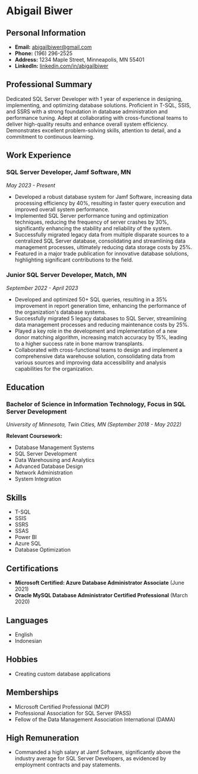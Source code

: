 # Abigail Biwer

## Personal Information

- **Email:** abigailbiwer@gmail.com
- **Phone:** (196) 296-2525
- **Address:** 1234 Maple Street, Minneapolis, MN 55401
- **LinkedIn:** [linkedin.com/in/abigailbiwer](https://linkedin.com/in/abigailbiwer)

## Professional Summary

Dedicated SQL Server Developer with 1 year of experience in designing, implementing, and optimizing database solutions. Proficient in T-SQL, SSIS, and SSRS with a strong foundation in database administration and performance tuning. Adept at collaborating with cross-functional teams to deliver high-quality results and enhance overall system efficiency. Demonstrates excellent problem-solving skills, attention to detail, and a commitment to continuous learning.

## Work Experience

### SQL Server Developer, Jamf Software, MN
*May 2023 - Present*

- Developed a robust database system for Jamf Software, increasing data processing efficiency by 40%, resulting in faster query execution and improved overall system performance.
- Implemented SQL Server performance tuning and optimization techniques, reducing the frequency of server crashes by 30%, significantly enhancing the stability and reliability of the system.
- Successfully migrated legacy data from multiple disparate sources to a centralized SQL Server database, consolidating and streamlining data management processes, ultimately reducing data storage costs by 25%.
- Featured in a major trade publication for innovative database solutions, highlighting significant contributions to the field.

### Junior SQL Server Developer, Match, MN
*September 2022 - April 2023*

- Developed and optimized 50+ SQL queries, resulting in a 35% improvement in report generation time, enhancing the performance of the organization's database systems.
- Successfully migrated 5 legacy databases to SQL Server, streamlining data management processes and reducing maintenance costs by 25%.
- Played a key role in the development and implementation of a new donor matching algorithm, increasing match accuracy by 15%, leading to a higher success rate in bone marrow transplants.
- Collaborated with cross-functional teams to design and implement a comprehensive data warehouse solution, consolidating data from various sources and improving data accessibility and analysis capabilities for the organization.

## Education

### Bachelor of Science in Information Technology, Focus in SQL Server Development
*University of Minnesota, Twin Cities, MN (September 2018 - May 2022)*

**Relevant Coursework:**

- Database Management Systems
- SQL Server Development
- Data Warehousing and Analytics
- Advanced Database Design
- Network Administration
- System Integration

## Skills

- T-SQL
- SSIS
- SSRS
- SSAS
- Power BI
- Azure SQL
- Database Optimization

## Certifications

- **Microsoft Certified: Azure Database Administrator Associate** (June 2021)
- **Oracle MySQL Database Administrator Certified Professional** (March 2020)

## Languages

- English
- Indonesian

## Hobbies

- Creating custom database applications

## Memberships

- Microsoft Certified Professional (MCP)
- Professional Association for SQL Server (PASS)
- Fellow of the Data Management Association International (DAMA)

## High Remuneration

- Commanded a high salary at Jamf Software, significantly above the industry average for SQL Server Developers, as evidenced by employment contracts and pay statements.
